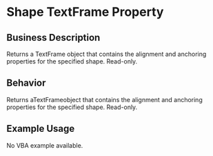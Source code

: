 # Shape TextFrame Property

## Business Description
Returns a TextFrame object that contains the alignment and anchoring properties for the specified shape. Read-only.

## Behavior
Returns aTextFrameobject that contains the alignment and anchoring properties for the specified shape. Read-only.

## Example Usage
No VBA example available.